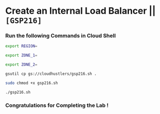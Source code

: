 # Create an Internal Load Balancer ||` [GSP216]`

### Run the following Commands in Cloud Shell

```bash
export REGION=
```

```bash
export ZONE_1=
```

```bash
export ZONE_2=
```

```bash
gsutil cp gs://cloudhustlers/gsp216.sh .

sudo chmod +x gsp216.sh

./gsp216.sh
```

### Congratulations for Completing the Lab !
